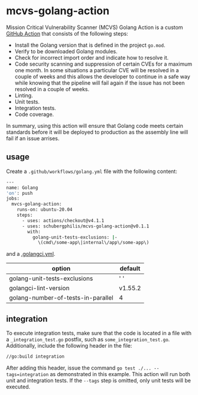 # mcvs-golang-action

Mission Critical Vulnerability Scanner (MCVS) Golang Action is a custom
[GitHub Action](https://github.com/features/actions) that consists of the
following steps:

* Install the Golang version that is defined in the project `go.mod`.
* Verify to be downloaded Golang modules.
* Check for incorrect import order and indicate how to resolve it.
* Code security scanning and suppression of certain CVEs for a maximum one
  month. In some situations a particular CVE will be resolved in a couple of
  weeks and this allows the developer to continue in a safe way while knowing
  that the pipeline will fail again if the issue has not been resolved in a
  couple of weeks.
* Linting.
* Unit tests.
* Integration tests.
* Code coverage.

In summary, using this action will ensure that Golang code meets certain
standards before it will be deployed to production as the assembly line will
fail if an issue arrises.

## usage

Create a `.github/workflows/golang.yml` file with the following content:

```bash
---
name: Golang
'on': push
jobs:
  mvcs-golang-action:
    runs-on: ubuntu-20.04
    steps:
      - uses: actions/checkout@v4.1.1
      - uses: schubergphilis/mcvs-golang-action@v0.1.1
        with:
          golang-unit-tests-exclusions: |-
            \(cmd\/some-app\|internal\/app\/some-app\)
```

and a [.golangci.yml](https://golangci-lint.run/usage/configuration/).

| option                             | default |
| ---------------------------------- | ------- |
| golang-unit-tests-exclusions       | ' '     |
| golangci-lint-version              | v1.55.2 |
| golang-number-of-tests-in-parallel | 4       |

## integration

To execute integration tests, make sure that the code is located in a file with
a `_integration_test.go` postfix, such as `some_integration_test.go`.
Additionally, include the following header in the file:

```bash
//go:build integration
```

After adding this header, issue the command `go test ./... --tags=integration`
as demonstrated in this example. This action will run both unit and integration
tests. If the `--tags` step is omitted, only unit tests will be executed.
